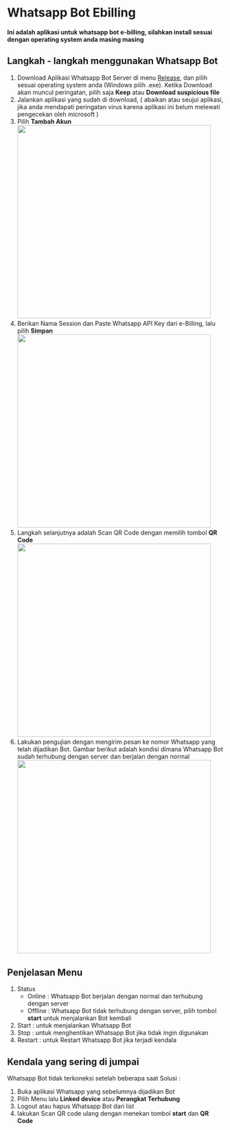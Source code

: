 # Whatsapp Bot Ebilling
#### Ini adalah aplikasi untuk whatsapp bot e-billing, silahkan install sesuai dengan operating system anda masing masing

## Langkah - langkah menggunakan Whatsapp Bot
1. Download Aplikasi Whatsapp Bot Server di menu <a href="https://github.com/GMDP-Developers/Whatsapp-Bot-Ebilling/releases">Release</a>, dan pilih sesuai operating system anda (Windows pilih .exe). Ketika Download akan muncul peringatan, pilih saja <strong>Keep</strong> atau <strong>Download suspicious file</strong>
2. Jalankan aplikasi yang sudah di download, ( abaikan atau seujui aplikasi, jika anda mendapati peringatan virus karena aplikasi ini belum melewati pengecekan oleh microsoft )
3. Pilih <strong>Tambah Akun</strong> </br>
<img src='https://github.com/GMDP-Developers/Whatsapp-Bot-Ebilling/assets/156728028/60acb88b-3be9-4dd2-90ef-f9f27b3c92b5' width='450px'> </br>
4. Berikan Nama Session dan Paste Whatsapp API Key dari e-Billing, lalu pilih <strong>Simpan</strong> </br>
<img src='https://github.com/GMDP-Developers/Whatsapp-Bot-Ebilling/assets/156728028/f29e2d2a-2ea2-4712-b71f-7eea5e93378a' width='450px'> </br>
5. Langkah selanjutnya adalah Scan QR Code dengan memilih tombol <strong>QR Code</strong> </br>
<img src='https://github.com/GMDP-Developers/Whatsapp-Bot-Ebilling/assets/156728028/d3a12399-b648-43b6-9280-471dfe8182ec' width='450px'> </br>
6. Lakukan pengujian dengan mengirim pesan ke nomor Whatsapp yang telah dijadikan Bot. Gambar berikut adalah kondisi dimana Whatsapp Bot sudah terhubung dengan server dan berjalan dengan normal </br>
<img src='https://github.com/GMDP-Developers/Whatsapp-Bot-Ebilling/assets/156728028/3ecaef0f-7f32-4450-acf8-63f7c02b7f30' width='450px'> </br>

## Penjelasan Menu
1. Status
   - Online  : Whatsapp Bot berjalan dengan normal dan terhubung dengan server
   - Offline : Whatsapp Bot tidak terhubung dengan server, pilih tombol <strong>start</strong> untuk menjalankan Bot kembali
2. Start : untuk menjalankan Whatsapp Bot
3. Stop : untuk menghentikan Whatsapp Bot jika tidak ingin digunakan
4. Restart : untuk Restart Whatsapp Bot jika terjadi kendala
  
## Kendala yang sering di jumpai
Whatsapp Bot tidak terkoneksi setelah beberapa saat
Solusi : 
1. Buka aplikasi Whatsapp yang sebelumnya dijadikan Bot
2. Pilih Menu lalu <strong>Linked device</strong> atau <strong>Perangkat Terhubung</strong>
3. Logout atau hapus Whatsapp Bot dari list
4. lakukan Scan QR code ulang dengan menekan tombol <strong>start</strong> dan <strong>QR Code</strong>
